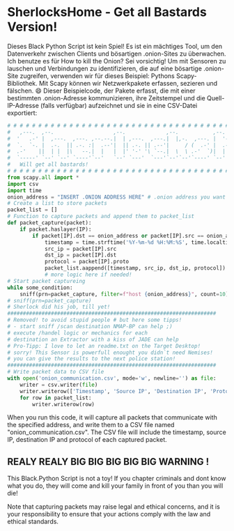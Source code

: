 # SherlocksHome - Get all Bastards Version!
Dieses Black Python Script ist kein Spiel! Es ist ein mächtiges Tool, um den Datenverkehr zwischen Clients und bösartigen .onion-Sites zu überwachen. Ich benutze es für How to kill the Onion? Sei vorsichtig! Um mit Sensoren zu lauschen und Verbindungen zu identifizieren, die auf eine bösartige .onion-Site zugreifen, verwenden wir für dieses Beispiel: Pythons Scapy-Bibliothek. Mit Scapy können wir Netzwerkpakete erfassen, sezieren und fälschen. 😄 Dieser Beispielcode, der Pakete erfasst, die mit einer bestimmten .onion-Adresse kommunizieren, ihre Zeitstempel und die Quell-IP-Adresse (falls verfügbar) aufzeichnet und sie in eine CSV-Datei exportiert:

```python
# # # # # # # # # # # # # # # # # # # # # # # # # # # # # # # # # # # # # # # # # # # # # # # # # # # #                                                 
#   ,---.  ,--.                   ,--.             ,--.           ,--.  ,--.     by Nemesis Mr.Chess  #   
#  '   .-' |  ,---.  ,---. ,--.--.|  | ,---.  ,---.|  |,-.  ,---. |  '--'  | ,---. ,--,--,--. ,---.   #
#  `.  `-. |  .-.  || .-. :|  .--'|  || .-. || .--'|     / (  .-' |  .--.  || .-. ||        || .-. :  #
#  .-'    ||  | |  |\   --.|  |   |  |' '-' '\ `--.|  \  \ .-'  `)|  |  |  |' '-' '|  |  |  |\   --.  #
#  `-----' `--' `--' `----'`--'   `--' `---'  `---'`--'`--'`----' `--'  `--' `---' `--`--`--' `----'  #
#   Will get all bastards!                                                                            #
# # # # # # # # # # # # # # # # # # # # # # # # # # # # # # # # # # # # # # # # # # # # # # # # # # # #                                                 
from scapy.all import *
import csv
import time
onion_address = "INSERT .ONION ADDRESS HERE" # .onion address you want to monitor
# Create a list to store packets
packet_list = []
# Function to capture packets and append them to packet_list
def packet_capture(packet):
    if packet.haslayer(IP):
        if packet[IP].dst == onion_address or packet[IP].src == onion_address:
            timestamp = time.strftime('%Y-%m-%d %H:%M:%S', time.localtime(packet.time))
            src_ip = packet[IP].src
            dst_ip = packet[IP].dst
            protocol = packet[IP].proto
            packet_list.aappend([timestamp, src_ip, dst_ip, protocol])
            # more logic here if needed!
# Start packet captureing
while some_condition:
    sniff(prn=packet_capture, filter=f"host {onion_address}", count=10)
# sniff(prn=packet_capture)
# Sherlock did his job, till yet!
###################################################################
# Removed! to avoid stupid people # but here some tipps!
# - start sniff /scan destination NMAP-BP can help ;)
# execute /handel logic or mechanics for each 
# destination an Extractor with a kiss of JADE can help 
# Pro-Tipp: I love to let an readme.txt on the Target Desktop!
# sorry! This Sensor is powerfull enought you didn`t need Nemises!
# you can give the results to the next police station!
###################################################################
# Write packet data to CSV file
with open('onion_communication.csv', mode='w', newline='') as file:
    writer = csv.writer(file)
    writer.writerow(['Timestamp', 'Source IP', 'Destination IP', 'Protocol'])
    for row in packet_list:
        writer.writerow(row)
```

When you run this code, it will capture all packets that communicate with the specified address, and write them to a CSV file named "onion_communication.csv". The CSV file will include the timestamp, source IP, destination IP and protocol of each captured packet.

## REALY REALY BIG BIG BIG BIG BIG WARNING !
This Black.Python Script is not a toy! If you chapter criminals and dont know what you do, they will come and kill your family in front of you than you will die!

Note that capturing packets may raise legal and ethical concerns, and it is your responsibility to ensure that your actions comply with the law and ethical standards.
